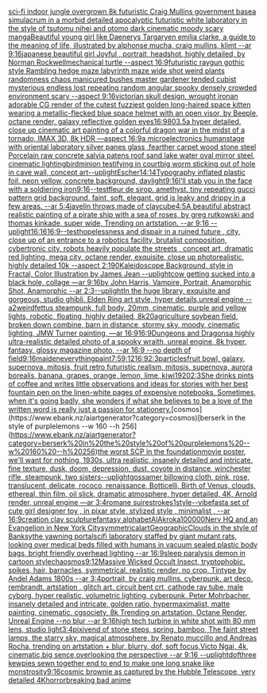 [sci-fi indoor jungle overgrown 8k futuristic  Craig Mullins government base](https://www.ebank.nz/aiartgenerator?category=sci-fi%20indoor%20jungle%20overgrown%208k%20futuristic%20%20Craig%20Mullins%20government%20base)[a simulacrum in a morbid detailed apocalyptic futuristic white laboratory in the style of tsutomu nihei and otomo dark cinematic moody scary manga](https://www.ebank.nz/aiartgenerator?category=a%20simulacrum%20in%20a%20morbid%20detailed%20apocalyptic%20futuristic%20white%20laboratory%20in%20the%20style%20of%20tsutomu%20nihei%20and%20otomo%20dark%20cinematic%20moody%20scary%20manga)[Beautiful young girl like Daenerys Targaryen emilia clarke, a guide to the meaning of life, illustrated by alphonse mucha, craig mullins, klimt --ar 9:16](https://www.ebank.nz/aiartgenerator?category=Beautiful%20young%20girl%20like%20Daenerys%20Targaryen%20emilia%20clarke%2C%20a%20guide%20to%20the%20meaning%20of%20life%2C%20illustrated%20by%20alphonse%20mucha%2C%20craig%20mullins%2C%20klimt%20--ar%209%3A16)[japanese beautiful girl Joyful , portrait, headshot, highly detailed, by Norman Rockwell](https://www.ebank.nz/aiartgenerator?category=japanese%20beautiful%20girl%20Joyful%20%2C%20portrait%2C%20headshot%2C%20highly%20detailed%2C%20by%20Norman%20Rockwell)[mechanical turtle --aspect 16:9](https://www.ebank.nz/aiartgenerator?category=mechanical%20turtle%20--aspect%2016%3A9)[futuristic raygun gothic style Rambling hedge maze labyrinth maze wide shot weird plants randomness chaos manicured bushes master gardener tended cubist mysterious endless lost repeating random angular spooky densely crowded environment scary --aspect 9:16](https://www.ebank.nz/aiartgenerator?category=futuristic%20raygun%20gothic%20style%20Rambling%20hedge%20maze%20labyrinth%20maze%20wide%20shot%20weird%20plants%20randomness%20chaos%20manicured%20bushes%20master%20gardener%20tended%20cubist%20mysterious%20endless%20lost%20repeating%20random%20angular%20spooky%20densely%20crowded%20environment%20scary%20--aspect%209%3A16)[victorian skull design, wrought iron](https://www.ebank.nz/aiartgenerator?category=victorian%20skull%20design%2C%20wrought%20iron)[an adorable CG render of the cutest fuzziest golden long-haired space kitten wearing a metallic-flecked blue space helmet with an open visor, by Beeple, octane render, galaxy reflective golden eyes](https://www.ebank.nz/aiartgenerator?category=an%20adorable%20CG%20render%20of%20the%20cutest%20fuzziest%20golden%20long-haired%20space%20kitten%20wearing%20a%20metallic-flecked%20blue%20space%20helmet%20with%20an%20open%20visor%2C%20by%20Beeple%2C%20octane%20render%2C%20galaxy%20reflective%20golden%20eyes)[16:9](https://www.ebank.nz/aiartgenerator?category=16%3A9)[80](https://www.ebank.nz/aiartgenerator?category=80)[3.5](https://www.ebank.nz/aiartgenerator?category=3.5)[a hyper detailed, close up cinematic art painting of a colorful dragon war in the midst of a tornado, IMAX 3D, 8k HDR —aspect 16:9](https://www.ebank.nz/aiartgenerator?category=a%20hyper%20detailed%2C%20close%20up%20cinematic%20art%20painting%20of%20a%20colorful%20dragon%20war%20in%20the%20midst%20of%20a%20tornado%2C%20IMAX%203D%2C%208k%20HDR%20%E2%80%94aspect%2016%3A9)[a microelectronics human](https://www.ebank.nz/aiartgenerator?category=a%20microelectronics%20human)[stage with oriental laboratory silver panes glass ,fearther carpet wood stone steel Porcelain raw concrete salvia patens roof sand lake water oval mirror steel,  cinematic lighting](https://www.ebank.nz/aiartgenerator?category=stage%20with%20oriental%20laboratory%20silver%20panes%20glass%20%2Cfearther%20carpet%20wood%20stone%20steel%20Porcelain%20raw%20concrete%20salvia%20patens%20roof%20sand%20lake%20water%20oval%20mirror%20steel%2C%20%20cinematic%20lighting)[bird](https://www.ebank.nz/aiartgenerator?category=bird)[minion testifying in court](https://www.ebank.nz/aiartgenerator?category=minion%20testifying%20in%20court)[big worm sticking out of hole in cave wall, concept art](https://www.ebank.nz/aiartgenerator?category=big%20worm%20sticking%20out%20of%20hole%20in%20cave%20wall%2C%20concept%20art)[--uplight](https://www.ebank.nz/aiartgenerator?category=--uplight)[Escher](https://www.ebank.nz/aiartgenerator?category=Escher)[14:14](https://www.ebank.nz/aiartgenerator?category=14%3A14)[Typography inflated plastic foil, neon yellow, concrete background, daylight](https://www.ebank.nz/aiartgenerator?category=Typography%20inflated%20plastic%20foil%2C%20neon%20yellow%2C%20concrete%20background%2C%20daylight)[9:16](https://www.ebank.nz/aiartgenerator?category=9%3A16)[I’ll stab you in the face with a soldiering iron](https://www.ebank.nz/aiartgenerator?category=I%E2%80%99ll%20stab%20you%20in%20the%20face%20with%20a%20soldiering%20iron)[9:16](https://www.ebank.nz/aiartgenerator?category=9%3A16)[--test](https://www.ebank.nz/aiartgenerator?category=--test)[fleur de sirop. amethyst. tiny repeating gucci pattern grid background. faint, soft. elegant. grid is leaky and drippy in a few areas. --ar 5:4](https://www.ebank.nz/aiartgenerator?category=fleur%20de%20sirop.%20amethyst.%20tiny%20repeating%20gucci%20pattern%20grid%20background.%20faint%2C%20soft.%20elegant.%20grid%20is%20leaky%20and%20drippy%20in%20a%20few%20areas.%20--ar%205%3A4)[javelin throws,made of clay](https://www.ebank.nz/aiartgenerator?category=javelin%20throws%2Cmade%20of%20clay)[cube](https://www.ebank.nz/aiartgenerator?category=cube)[4:5](https://www.ebank.nz/aiartgenerator?category=4%3A5)[A beautiful abstract realistic painting of a pirate ship with a sea of roses, by greg rutkowski and thomas kinkade, super wide, Trending on artstation. --ar 9:16 --uplight](https://www.ebank.nz/aiartgenerator?category=A%20beautiful%20abstract%20realistic%20painting%20of%20a%20pirate%20ship%20with%20a%20sea%20of%20roses%2C%20by%20greg%20rutkowski%20and%20thomas%20kinkade%2C%20super%20wide%2C%20Trending%20on%20artstation.%20--ar%209%3A16%20--uplight)[16:16](https://www.ebank.nz/aiartgenerator?category=16%3A16)[16:9](https://www.ebank.nz/aiartgenerator?category=16%3A9)[--test](https://www.ebank.nz/aiartgenerator?category=--test)[hopelessness and dispair in a ruined future , city, close up of an entrance to a robotics facility, brutalist composition, cybertronic city, robots heavily populate the streets , concept art, dramatic red lighting, mega city, octane render, exquisite, close up photorealistic, highly detailed 10k --aspect 2:1](https://www.ebank.nz/aiartgenerator?category=hopelessness%20and%20dispair%20in%20a%20ruined%20future%20%2C%20city%2C%20close%20up%20of%20an%20entrance%20to%20a%20robotics%20facility%2C%20brutalist%20composition%2C%20cybertronic%20city%2C%20robots%20heavily%20populate%20the%20streets%20%2C%20concept%20art%2C%20dramatic%20red%20lighting%2C%20mega%20city%2C%20octane%20render%2C%20exquisite%2C%20close%20up%20photorealistic%2C%20highly%20detailed%2010k%20--aspect%202%3A1)[90](https://www.ebank.nz/aiartgenerator?category=90)[Kaleidoscope Background, style in Fractal, Color Illustration by James Jean --uplight](https://www.ebank.nz/aiartgenerator?category=Kaleidoscope%20Background%2C%20style%20in%20Fractal%2C%20Color%20Illustration%20by%20James%20Jean%20--uplight)[cow getting sucked into a black hole, collage —ar 9:16](https://www.ebank.nz/aiartgenerator?category=cow%20getting%20sucked%20into%20a%20black%20hole%2C%20collage%20%E2%80%94ar%209%3A16)[by John Harris, Vampire, Portrait, Anamorphic Shot, Anamorphic --ar 2:3](https://www.ebank.nz/aiartgenerator?category=by%20John%20Harris%2C%20Vampire%2C%20Portrait%2C%20Anamorphic%20Shot%2C%20Anamorphic%20--ar%202%3A3)[--uplight](https://www.ebank.nz/aiartgenerator?category=--uplight)[In the huge library, exquisite and gorgeous, studio ghibli, Elden Ring art style, hyper details,unreal engine --a2](https://www.ebank.nz/aiartgenerator?category=In%20the%20huge%20library%2C%20exquisite%20and%20gorgeous%2C%20studio%20ghibli%2C%20Elden%20Ring%20art%20style%2C%20hyper%20details%2Cunreal%20engine%20--a2)[weird](https://www.ebank.nz/aiartgenerator?category=weird)[fettus steampunk, full body, 20mm, cinematic, purple and yellow lights, robotic, floating, highly detailed, 8k](https://www.ebank.nz/aiartgenerator?category=fettus%20steampunk%2C%20full%20body%2C%2020mm%2C%20cinematic%2C%20purple%20and%20yellow%20lights%2C%20robotic%2C%20floating%2C%20highly%20detailed%2C%208k)[20](https://www.ebank.nz/aiartgenerator?category=20)[agriculture soybean field, broken down combine, barn in distance, stormy sky, moody, cinematic lighting, JMW Turner painting, —ar 16:9](https://www.ebank.nz/aiartgenerator?category=agriculture%20soybean%20field%2C%20broken%20down%20combine%2C%20barn%20in%20distance%2C%20stormy%20sky%2C%20moody%2C%20cinematic%20lighting%2C%20JMW%20Turner%20painting%2C%20%E2%80%94ar%2016%3A9)[16:9](https://www.ebank.nz/aiartgenerator?category=16%3A9)[Dungeons and Dragons](https://www.ebank.nz/aiartgenerator?category=Dungeons%20and%20Dragons)[a highly ultra-realistic detailed photo of a spooky wraith, unreal engine, 8k hyper, fantasy, glossy magazine photo, --ar 16:9 --no depth of field](https://www.ebank.nz/aiartgenerator?category=a%20highly%20ultra-realistic%20detailed%20photo%20of%20a%20spooky%20wraith%2C%20unreal%20engine%2C%208k%20hyper%2C%20fantasy%2C%20glossy%20magazine%20photo%2C%20--ar%2016%3A9%20--no%20depth%20of%20field)[9:16](https://www.ebank.nz/aiartgenerator?category=9%3A16)[](https://www.ebank.nz/aiartgenerator?category=)[maiden](https://www.ebank.nz/aiartgenerator?category=maiden)[everything](https://www.ebank.nz/aiartgenerator?category=everything)[paint](https://www.ebank.nz/aiartgenerator?category=paint)[7:5](https://www.ebank.nz/aiartgenerator?category=7%3A5)[9:12](https://www.ebank.nz/aiartgenerator?category=9%3A12)[16:9](https://www.ebank.nz/aiartgenerator?category=16%3A9)[2:3](https://www.ebank.nz/aiartgenerator?category=2%3A3)[particles](https://www.ebank.nz/aiartgenerator?category=particles)[fruit bowl, galaxy, supernova, mitosis, fruit retro futuristic realism, mitosis, supernova, aurora borealis, banana, grapes, orange, lemon, lime, kiwi](https://www.ebank.nz/aiartgenerator?category=fruit%20bowl%2C%20galaxy%2C%20supernova%2C%20mitosis%2C%20fruit%20retro%20futuristic%20realism%2C%20mitosis%2C%20supernova%2C%20aurora%20borealis%2C%20banana%2C%20grapes%2C%20orange%2C%20lemon%2C%20lime%2C%20kiwi)[1920](https://www.ebank.nz/aiartgenerator?category=1920)[2:3](https://www.ebank.nz/aiartgenerator?category=2%3A3)[She drinks pints of coffee and writes little observations and ideas for stories with her best fountain pen on the linen-white pages of expensive notebooks. Sometimes, when it's going badly, she wonders if what she believes to be a love of the written word is really just a passion for stationery.](https://www.ebank.nz/aiartgenerator?category=She%20drinks%20pints%20of%20coffee%20and%20writes%20little%20observations%20and%20ideas%20for%20stories%20with%20her%20best%20fountain%20pen%20on%20the%20linen-white%20pages%20of%20expensive%20notebooks.%20Sometimes%2C%20when%20it%27s%20going%20badly%2C%20she%20wonders%20if%20what%20she%20believes%20to%20be%20a%20love%20of%20the%20written%20word%20is%20really%20just%20a%20passion%20for%20stationery.)[cosmos](https://www.ebank.nz/aiartgenerator?category=cosmos)[berserk in the style of purplelemons --w 160 --h 256](https://www.ebank.nz/aiartgenerator?category=berserk%20in%20the%20style%20of%20purplelemons%20--w%20160%20--h%20256)[the worst SCP in the foundation](https://www.ebank.nz/aiartgenerator?category=the%20worst%20SCP%20in%20the%20foundation)[movie poster, we'll want for nothing, 1930s, ultra realistic, insanely detailed and intricate, fine texture, dusk, doom, depression, dust, coyote in distance, winchester rifle, steampunk, two sisters](https://www.ebank.nz/aiartgenerator?category=movie%20poster%2C%20we%27ll%20want%20for%20nothing%2C%201930s%2C%20ultra%20realistic%2C%20insanely%20detailed%20and%20intricate%2C%20fine%20texture%2C%20dusk%2C%20doom%2C%20depression%2C%20dust%2C%20coyote%20in%20distance%2C%20winchester%20rifle%2C%20steampunk%2C%20two%20sisters)[--uplight](https://www.ebank.nz/aiartgenerator?category=--uplight)[gossamer billowing cloth, pink, rose, translucent, delicate, rococo, renaissance, Botticelli, Birth of Venus, clouds, ethereal, thin film, oil slick, dramatic atmosphere, hyper detailed, 4K, Arnold render, unreal engine —ar 3:4](https://www.ebank.nz/aiartgenerator?category=gossamer%20billowing%20cloth%2C%20pink%2C%20rose%2C%20translucent%2C%20delicate%2C%20rococo%2C%20renaissance%2C%20Botticelli%2C%20Birth%20of%20Venus%2C%20clouds%2C%20ethereal%2C%20thin%20film%2C%20oil%20slick%2C%20dramatic%20atmosphere%2C%20hyper%20detailed%2C%204K%2C%20Arnold%20render%2C%20unreal%20engine%20%E2%80%94ar%203%3A4)[romane suire](https://www.ebank.nz/aiartgenerator?category=romane%20suire)[strokes](https://www.ebank.nz/aiartgenerator?category=strokes)[1](https://www.ebank.nz/aiartgenerator?category=1)[style](https://www.ebank.nz/aiartgenerator?category=style)[--vibefast](https://www.ebank.nz/aiartgenerator?category=--vibefast)[a set of cute girl designer toy , in pixar style, stylized style , minimalist , --ar 16:9](https://www.ebank.nz/aiartgenerator?category=a%20set%20of%20cute%20girl%20designer%20toy%20%2C%20in%20pixar%20style%2C%20stylized%20style%20%2C%20minimalist%20%2C%20--ar%2016%3A9)[creation clay sculpture](https://www.ebank.nz/aiartgenerator?category=creation%20clay%20sculpture)[fantasy alphabet](https://www.ebank.nz/aiartgenerator?category=fantasy%20alphabet)[AlAkroka](https://www.ebank.nz/aiartgenerator?category=AlAkroka)[100000](https://www.ebank.nz/aiartgenerator?category=100000)[Nerv HQ and an Evangelion in New York City](https://www.ebank.nz/aiartgenerator?category=Nerv%20HQ%20and%20an%20Evangelion%20in%20New%20York%20City)[symmetrical](https://www.ebank.nz/aiartgenerator?category=symmetrical)[art](https://www.ebank.nz/aiartgenerator?category=art)[Geographic](https://www.ebank.nz/aiartgenerator?category=Geographic)[Clouds in the style of Banksy](https://www.ebank.nz/aiartgenerator?category=Clouds%20in%20the%20style%20of%20Banksy)[the yawning portal](https://www.ebank.nz/aiartgenerator?category=the%20yawning%20portal)[scifi laboratory staffed by giant mutant rats, looking over medical beds filled with humans in vacuum sealed plastic body bags, bright friendly overhead lighting --ar 16:9](https://www.ebank.nz/aiartgenerator?category=scifi%20laboratory%20staffed%20by%20giant%20mutant%20rats%2C%20looking%20over%20medical%20beds%20filled%20with%20humans%20in%20vacuum%20sealed%20plastic%20body%20bags%2C%20bright%20friendly%20overhead%20lighting%20--ar%2016%3A9)[sleep paralysis demon in cartoon style](https://www.ebank.nz/aiartgenerator?category=sleep%20paralysis%20demon%20in%20cartoon%20style)[chaosmos](https://www.ebank.nz/aiartgenerator?category=chaosmos)[9:12](https://www.ebank.nz/aiartgenerator?category=9%3A12)[Massive Wicked Occult Insect, tryptophobic, spikes, hair, barnacles, symmetrical, realistic render, no crop, Tintype by Andel Adams 1800s --ar 3:4](https://www.ebank.nz/aiartgenerator?category=Massive%20Wicked%20Occult%20Insect%2C%20tryptophobic%2C%20spikes%2C%20hair%2C%20barnacles%2C%20symmetrical%2C%20realistic%20render%2C%20no%20crop%2C%20Tintype%20by%20Andel%20Adams%201800s%20--ar%203%3A4)[portrait, by craig mullins. cyberpunk. art deco. rembrandt. artstation , glitch art, circuit bent crt, cathode ray tube, male cyborg, hyper realistic, volumetric lighting, cyberpunk, Peter Mohrbacher, insanely detailed and intricate, golden ratio, hypermaximalist, matte painting, cinematic, cgsociety, 8k Trending on artstation, Octane Render, Unreal Engine --no blur --ar 9:16](https://www.ebank.nz/aiartgenerator?category=portrait%2C%20by%20craig%20mullins.%20cyberpunk.%20art%20deco.%20rembrandt.%20artstation%20%2C%20glitch%20art%2C%20circuit%20bent%20crt%2C%20cathode%20ray%20tube%2C%20male%20cyborg%2C%20hyper%20realistic%2C%20volumetric%20lighting%2C%20cyberpunk%2C%20Peter%20Mohrbacher%2C%20insanely%20detailed%20and%20intricate%2C%20golden%20ratio%2C%20hypermaximalist%2C%20matte%20painting%2C%20cinematic%2C%20cgsociety%2C%208k%20Trending%20on%20artstation%2C%20Octane%20Render%2C%20Unreal%20Engine%20--no%20blur%20--ar%209%3A16)[high tech turbine in white shot with 80 mm lens, studio light](https://www.ebank.nz/aiartgenerator?category=high%20tech%20turbine%20in%20white%20shot%20with%2080%20mm%20lens%2C%20studio%20light)[3:4](https://www.ebank.nz/aiartgenerator?category=3%3A4)[pixiv](https://www.ebank.nz/aiartgenerator?category=pixiv)[end of stone steps, spring, bamboo, The faint street lamps, the starry sky, magical atmosphere, by Renato muccillo and Andreas Rocha, trending on artstation + blur, blurry, dof, soft focus,Victo Ngai, 4k, cinematic,big sence,overlooking the perspective --ar 9:16 --uplight](https://www.ebank.nz/aiartgenerator?category=end%20of%20stone%20steps%2C%20spring%2C%20bamboo%2C%20The%20faint%20street%20lamps%2C%20the%20starry%20sky%2C%20magical%20atmosphere%2C%20by%20Renato%20muccillo%20and%20Andreas%20Rocha%2C%20trending%20on%20artstation%20%2B%20blur%2C%20blurry%2C%20dof%2C%20soft%20focus%2CVicto%20Ngai%2C%204k%2C%20cinematic%2Cbig%20sence%2Coverlooking%20the%20perspective%20--ar%209%3A16%20--uplight)[dof](https://www.ebank.nz/aiartgenerator?category=dof)[three kewpies sewn together end to end to make one long snake like monstrosity](https://www.ebank.nz/aiartgenerator?category=three%20kewpies%20sewn%20together%20end%20to%20end%20to%20make%20one%20long%20snake%20like%20monstrosity)[9:16](https://www.ebank.nz/aiartgenerator?category=9%3A16)[cosmic brownie as captured by the Hubble Telescope, very detailed 4K](https://www.ebank.nz/aiartgenerator?category=cosmic%20brownie%20as%20captured%20by%20the%20Hubble%20Telescope%2C%20very%20detailed%204K)[](https://www.ebank.nz/aiartgenerator?category=)[horror](https://www.ebank.nz/aiartgenerator?category=horror)[breaking bad anime](https://www.ebank.nz/aiartgenerator?category=breaking%20bad%20anime)